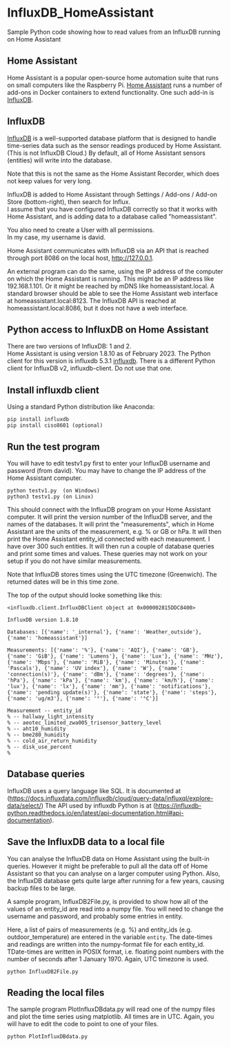 # InfluxDB_HomeAssistant
Sample Python code showing how to read values from an InfluxDB running on Home Assistant

## Home Assistant
Home Assistant is a popular open-source home automation suite that runs on small computers 
like the Raspberry Pi.
[Home Assistant](https://www.home-assistant.io/) 
runs a number of add-ons in Docker containers to extend functionality.
One such add-in is [InfluxDB](https://www.influxdata.com/).

## InfluxDB
[InfluxDB](https://www.influxdata.com/) is a well-supported database platform
that is designed to handle time-series data such as the sensor readings
produced by Home Assistant.  (This is not InfluxDB Cloud.)  By default, 
all of Home Assistant sensors (entities) will write into the database.

Note that this is not the same as the Home Assistant Recorder,
which does not keep values for very long.

InfluxDB is added to Home Assistant through Settings / Add-ons / Add-on Store 
(bottom-right), then search for Influx.  
I assume that you have configured InfluxDB correctly so that it
works with Home Assistant, and is adding data to a database
called "homeassistant".  

You also need to create a User with all permissions.  
In my case, my username is david.

Home Assistant communicates with InfluxDB via an API
that is reached through port 8086 on the local host, http://127.0.0.1.

An external program can do the same, using the IP address
of the computer on which the Home Assistant is running.
This might be an IP address like 192.168.1.101.
Or it might be reached by mDNS like homeassistant.local.
A standard browser should be able to see the Home Assistant
web interface at homeassistant.local:8123.
The InfluxDB API is reached at homeassistant.local:8086,
but it does not have a web interface.

## Python access to InfluxDB on Home Assistant

There are two versions of InfluxDB: 1 and 2.  
Home Assistant is using version 1.8.10 as of February 2023.
The Python client for this version is influxdb 5.3.1
[influxdb](https://pypi.org/project/influxdb/).
There is a different Python client for InfluxDB v2, influxdb-client.
Do not use that one.

## Install influxdb client

Using a standard Python distribution like Anaconda:
```
pip install influxdb
pip install ciso8601 (optional)
```
## Run the test program

You will have to edit testv1.py first to enter your InfluxDB
username and password (from david).
You may have to change the IP address of the Home Assistant computer.

```
python testv1.py  (on Windows)
python3 testv1.py (on Linux)
```

This should connect with the InfluxDB program on your Home Assistant computer.
It will print the version number of the InfluxDB server,
and the names of the databases.
It will print the "measurements", which in Home Assistant are the units
of the measurement, e.g. % or GB or hPa.
It will then print the Home Assistant entity_id connected with each measurement.
I have over 300 such entities.
It will then run a couple of database queries and print some times
and values.  These queries may not work on your setup if you
do not have similar measurements.

Note that InfluxDB stores times using the UTC timezone (Greenwich).
The returned dates will be in this time zone.

The top of the output should looke something like this:
```
<influxdb.client.InfluxDBClient object at 0x000002815DDC8400>

InfluxDB version 1.8.10

Databases: [{'name': '_internal'}, {'name': 'Weather_outside'}, {'name': 'homeassistant'}]

Measurements: [{'name': '%'}, {'name': 'AQI'}, {'name': 'GB'}, {'name': 'GiB'}, {'name': 'Lumens'}, {'name': 'Lux'}, {'name': 'MHz'}, {'name': 'Mbps'}, {'name': 'MiB'}, {'name': 'Minutes'}, {'name': 'Pascals'}, {'name': 'UV index'}, {'name': 'W'}, {'name': 'connection(s)'}, {'name': 'dBm'}, {'name': 'degrees'}, {'name': 'hPa'}, {'name': 'kPa'}, {'name': 'km'}, {'name': 'km/h'}, {'name': 'lux'}, {'name': 'lx'}, {'name': 'mm'}, {'name': 'notifications'}, {'name': 'pending update(s)'}, {'name': 'state'}, {'name': 'steps'}, {'name': 'ug/m3'}, {'name': '°'}, {'name': '°C'}]

Measurement -- entity_id
% -- hallway_light_intensity
% -- aeotec_limited_zwa005_trisensor_battery_level
% -- aht10_humidity
% -- bme280_humidity
% -- cold_air_return_humidity
% -- disk_use_percent
%
```

## Database queries

InfluxDB uses a query language like SQL.  It is documented at
(https://docs.influxdata.com/influxdb/cloud/query-data/influxql/explore-data/select/)
The API used by influxdb Python is at 
(https://influxdb-python.readthedocs.io/en/latest/api-documentation.html#api-documentation).

## Save the InfluxDB data to a local file

You can analyse the InfluxDB data on Home Assistant using
the built-in queries.
However it might be preferable to pull all the data off of
Home Assistant so that you can analyse on a larger computer
using Python.  Also, the InfluxDB database gets quite large
after running for a few years, causing backup files to be large.

A sample program, InfluxDB2File.py, is provided to show how
all of the values of an entity_id are read into a numpy file.
You will need to change the username and password,
and probably some entries in entity.

Here, a list of pairs of measurements (e.g. %) and entity_ids
(e.g. outdoor_temperature) are entered in the variable `entity`.
The date-times and readings are written into the numpy-format file
for each entity_id.  TDate-times are written in POSIX format,
i.e. floating point numbers with the number of seconds
after 1 January 1970.  Again, UTC timezone is used.

```
python InfluxDB2File.py
```

## Reading the local files

The sample program PlotInfluxDBdata.py will read one of the numpy files
and plot the time series using matplotlib.  All times are in UTC.
Again, you will have to edit the code to point to one of your files.

```
python PlotInfluxDBdata.py
```